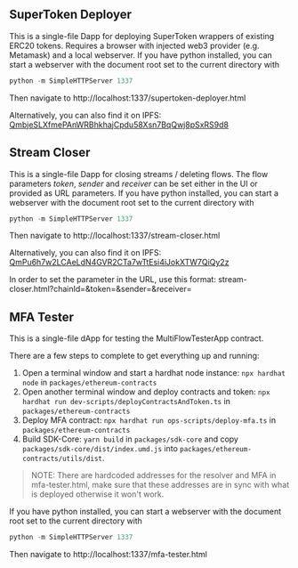 ## SuperToken Deployer

This is a single-file Dapp for deploying SuperToken wrappers of existing ERC20 tokens.
Requires a browser with injected web3 provider (e.g. Metamask) and a local webserver.
If you have python installed, you can start a webserver with the document root set to the current directory with
```python
python -m SimpleHTTPServer 1337
```
Then navigate to http://localhost:1337/supertoken-deployer.html

Alternatively, you can also find it on IPFS: [QmbjeSLXfmePAnWRBhkhajCpdu58Xsn7BqQwj8pSxRS9d8](https://ipfs.io/ipfs/QmaCBCARcUthLcG1sNYC8SAE7okuDUZqbythvWuYozBpgC)

## Stream Closer

This is a single-file Dapp for closing streams / deleting flows.
The flow parameters _token_, _sender_ and _receiver_ can be set either in the UI or provided as URL parameters.
If you have python installed, you can start a webserver with the document root set to the current directory with
```python
python -m SimpleHTTPServer 1337
```

Then navigate to http://localhost:1337/stream-closer.html

Alternatively, you can also find it on IPFS: [QmPu6h7w2LCAeLdN4GVR2CTa7wTtEsi4iJokXTW7QiQy2z](https://ipfs.io/ipfs/QmPu6h7w2LCAeLdN4GVR2CTa7wTtEsi4iJokXTW7QiQy2z)

In order to set the parameter in the URL, use this format:
stream-closer.html?chainId=<chainId>&token=<tokenAddress>&sender=<senderAddress>&receiver=<receiverAddress>

## MFA Tester

This is a single-file dApp for testing the MultiFlowTesterApp contract.

There are a few steps to complete to get everything up and running:
1. Open a terminal window and start a hardhat node instance: `npx hardhat node` in `packages/ethereum-contracts`
2. Open another terminal window and deploy contracts and token: `npx hardhat run dev-scripts/deployContractsAndToken.ts` in `packages/ethereum-contracts`
3. Deploy MFA contract: `npx hardhat run ops-scripts/deploy-mfa.ts` in `packages/ethereum-contracts`
4. Build SDK-Core: `yarn build` in `packages/sdk-core` and copy `packages/sdk-core/dist/index.umd.js` into `packages/ethereum-contracts/utils/dist`.

> NOTE: There are hardcoded addresses for the resolver and MFA in mfa-tester.html, make sure that these addresses are in sync with what is deployed otherwise it won't work.

If you have python installed, you can start a webserver with the document root set to the current directory with
```python
python -m SimpleHTTPServer 1337
```
Then navigate to http://localhost:1337/mfa-tester.html
